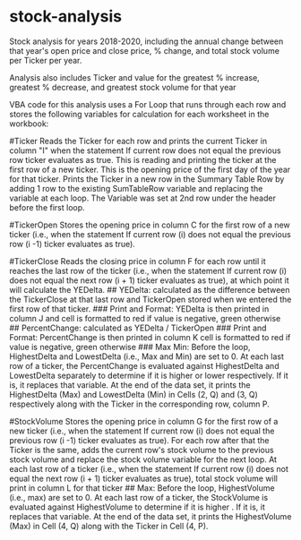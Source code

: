# stock-analysis

Stock analysis for years 2018-2020, including the annual change between that year's open price and close price, % change, and total stock volume per Ticker per year.

Analysis also includes Ticker and value for the greatest % increase, greatest % decrease, and greatest stock volume for that year

VBA code for this analysis uses a For Loop that runs through each row and stores the following variables for calculation for each worksheet in the workbook:

#Ticker
	Reads the Ticker for each row and prints the current Ticker in column "I" when the statement If current row does not equal the previous row ticker evaluates as true. This is reading and printing the ticker at the first row of a new ticker. This is the opening price of the first day of the year for that ticker.
	Prints the Ticker in a new row in the Summary Table Row by adding 1 row to the existing SumTableRow variable and replacing the variable at each loop. The Variable was set at 2nd row under the header before the first loop.

#TickerOpen
	Stores the opening price in column C for the first row of a new ticker (i.e., when the statement If current row (i) does not equal the previous row (i -1) ticker evaluates as true).

#TickerClose
	Reads the closing price in column F for each row until it reaches the last row of the ticker (i.e., when the statement If current row (i) does not equal the next row (i + 1) ticker evaluates as true), at which point it will calculate the YEDelta.
	## YEDelta: calculated as the difference between the TickerClose at that last row and TickerOpen stored when we entered the first row of that ticker. 
		### Print and Format: YEDelta is then printed in column J and cell is formatted to red if value is negative, green otherwise
	## PercentChange: calculated as YEDelta / TickerOpen 
		### Print and Format: PercentChange is then printed in column K cell is formatted to red if value is negative, green otherwise
		### Max Min: Before the loop, HighestDelta and LowestDelta (i.e., Max and Min) are set to 0. At each last row of a ticker, the PercentChange is evaluated against HighestDelta and LowestDelta separately to determine if it is higher or lower respectively. If it is, it replaces that variable. At the end of the data set, it prints the HighestDelta (Max) and LowestDelta (Min) in Cells (2, Q) and (3, Q) respectively along with the Ticker in the corresponding row, column P.


#StockVolume
	Stores the opening price in column G for the first row of a new ticker (i.e., when the statement If current row (i) does not equal the previous row (i -1) ticker evaluates as true). For each row after that the Ticker is the same, adds the current row's stock volume to the previous stock volume and replace the stock volume variable for the next loop.
	At each last row of a ticker (i.e., when the statement If current row (i) does not equal the next row (i + 1) ticker evaluates as true), total stock volume will print in column L for that ticker
	## Max: Before the loop, HighestVolume (i.e., max) are set to 0. At each last row of a ticker, the StockVolume is evaluated against HighestVolume to determine if it is higher . If it is, it replaces that variable. At the end of the data set, it prints the HighestVolume (Max) in Cell (4, Q) along with the Ticker in Cell (4, P).